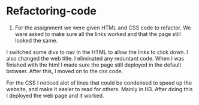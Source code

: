 # Refactoring-code
1. For the assignment we were given HTML and CSS code to refactor. We were asked to make sure all the links worked and that the page
still looked the same. 

I switched some divs to nav in the HTML to allow the links to click down. I also changed the web title. I eliminated any reduntant code. 
When I was finished with the html I made sure the page still deployed in the default browser. After this, I moved on to the css code.

For the CSS I noticed alot of lines that could be condensed to speed up the website, and make it easier to read for others. Mainly in H3. 
After doing this I deployed the web page and it worked. 